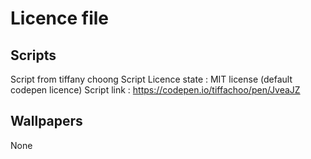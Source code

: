 # Licence file
## Scripts
Script from tiffany choong
Script Licence state : MIT license (default codepen licence)
Script link : https://codepen.io/tiffachoo/pen/JveaJZ

## Wallpapers
None